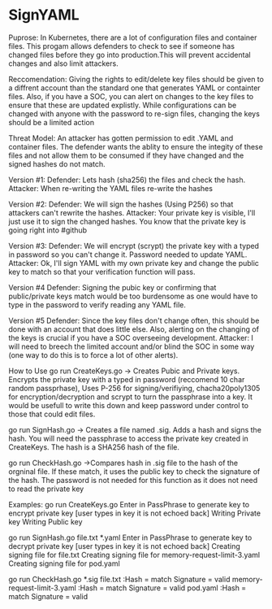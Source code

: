 # SignYAML
Puprose: In Kubernetes, there are a lot of configuration files and container files. This progam allows defenders to check to see if someone has changed files before they go into production.This will prevent accidental changes and also limit attackers.

Reccomendation: Giving the rights to edit/delete key files should be given to a diffrent account than the standard one that generates YAML or containter files. Also, if you have a SOC, you can alert on changes to the key files to ensure that these are updated explistly. While configurations can be changed with anyone with the password to re-sign files, changing the keys should be a limited action

Threat Model:
 An attacker has gotten permission to edit .YAML and container files. The defender wants the ablity to ensure the integity of these files and not allow them to be consumed if they have changed and the signed hashes do not match.
 
Version #1:
Defender:  Lets hash (sha256) the files and check the hash. 
Attacker: When re-writing the YAML files re-write the hashes

Version #2:
Defender: We will sign the hashes (Using P256) so that attackers can't rewrite the hashes.
Attacker: Your private key is visible, I'll just use it to sign the changed hashes. You know that the private key is going right into #github

Version #3:
Defender: We will encrypt (scrypt) the private key with a typed in password so you can't change it. Password needed to update YAML.
Attacker: Ok, I'll sign YAML with my own private key and change the public key to match so that your verification function will pass.

Version #4
Defender: Signing the pubic key or confirming that public/private keys match would be too burdensome as one would have to type in the password to verify reading any YAML file.

Version #5
Defender: Since the key files don't change often, this should be done with an account that does little else. Also, alerting on the changing of the keys is crucial if you have a SOC overseeing development.
Attacker: I will need to breech the limited account and/or blind the SOC in some way (one way to do this is to force a lot of other alerts).

How to Use
go run CreateKeys.go -> Creates Pubic and Private keys. Encrypts the private key with a typed in password (reccomend 10 char random passprhase), Uses P-256 for signing/verifiying, chacha20poly1305 for encryption/decryption and scrypt to turn the passphrase into a key. It would be usefull to write this down and keep password under control to those that could edit files.

go run SignHash.go <files> -> Creates a file named <filename>.sig. Adds a hash and signs the hash. You will need the passphrase to access the private key created in CreateKeys. The hash is a SHA256 hash of the file.
  
 go run CheckHash.go <files> ->Compares hash in .sig file to the hash of the orgninal file. If these match, it uses the public key to check the signature of the hash. The password is not needed for this function as it does not need to read the private key
  
  Examples:
  go run CreateKeys.go
    Enter in PassPhrase to generate key to encrypt private key
    [user types in key it is not echoed back]
    Writing Private key
    Writing Public key

  
  go run SignHash.go file.txt *.yaml
    Enter in PassPhrase to generate key to decrypt private key
    [user types in key it is not echoed back]
    Creating signing file for file.txt
    Creating signing file for memory-request-limit-3.yaml
    Creating signing file for pod.yaml


  go run CheckHash.go *.sig
    file.txt :Hash = match  Signature = valid 
    memory-request-limit-3.yaml :Hash = match  Signature = valid 
    pod.yaml :Hash = match  Signature = valid 

  
